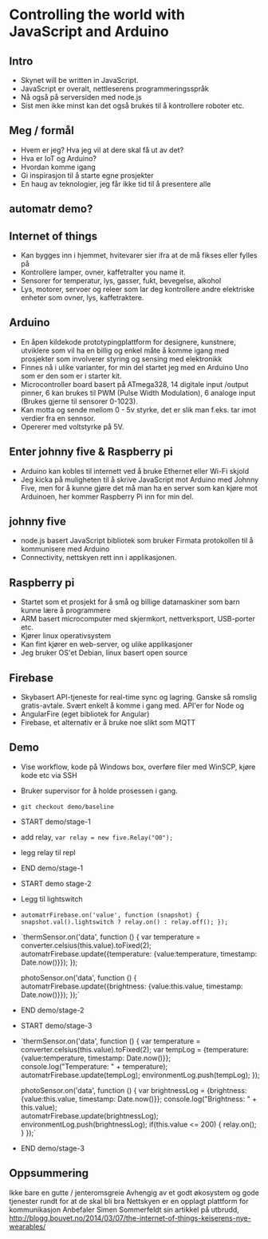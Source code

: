 Controlling the world with JavaScript and Arduino
=================================================

Intro
-----
* Skynet will be written in JavaScript. 
* JavaScript er overalt, nettleserens programmeringsspråk
* Nå også på serversiden med node.js
* Sist men ikke minst kan det også brukes til å kontrollere roboter etc.

Meg / formål
------------
* Hvem er jeg? Hva jeg vil at dere skal få ut av det?
* Hva er IoT og Arduino?
* Hvordan komme igang
* Gi inspirasjon til å starte egne prosjekter
* En haug av teknologier, jeg får ikke tid til å presentere alle

automatr demo?
--------------

Internet of things
------------------
* Kan bygges inn i hjemmet, hvitevarer sier ifra at de må fikses eller fylles på
* Kontrollere lamper, ovner, kaffetralter you name it.
* Sensorer for temperatur, lys, gasser, fukt, bevegelse, alkohol
* Lys, motorer, servoer og releer som lar deg kontrollere andre elektriske enheter som ovner, lys, kaffetraktere.

Arduino
-------
* En åpen kildekode prototypingplattform for designere, kunstnere, utviklere som vil ha en billig og enkel måte å komme igang med prosjekter som involverer styring og sensing med elektronikk
* Finnes nå i ulike varianter, for min del startet jeg med en Arduino Uno som er den som er i starter kit. 
* Microcontroller board basert på ATmega328, 14 digitale input /output pinner, 6 kan brukes til PWM (Pulse Width Modulation), 6 analoge input (Brukes gjerne til sensorer 0-1023).
* Kan motta og sende mellom 0 - 5v styrke, det er slik man f.eks. tar imot verdier fra en sennsor.
* Opererer med voltstyrke på 5V.

Enter johnny five & Raspberry pi
--------------------------------
* Arduino kan kobles til internett ved å bruke Ethernet eller Wi-Fi skjold
* Jeg kicka på muligheten til å skrive JavaScript mot Arduino med Johnny Five, men for å kunne gjøre det må man ha en server som kan kjøre mot Arduinoen, her kommer Raspberry Pi inn for min del.

johnny five
-----------
* node.js basert JavaScript bibliotek som bruker Firmata protokollen til å kommunisere med Arduino
* Connectivity, nettskyen rett inn i applikasjonen. 

Raspberry pi
------------
* Startet som et prosjekt for å små og billige datamaskiner som barn kunne lære å programmere
* ARM basert microcomputer med skjermkort, nettverksport, USB-porter etc.
* Kjører linux operativsystem
* Kan fint kjører en web-server, og ulike applikasjoner
* Jeg bruker OS'et Debian, linux basert open source

Firebase
--------
* Skybasert API-tjeneste for real-time sync og lagring. Ganske så romslig gratis-avtale. Svært enkelt å komme i gang med. API'er for Node og 
* AngularFire (eget bibliotek for Angular)
* Firebase, et alternativ er å bruke noe slikt som MQTT

Demo
----
* Vise workflow, kode på Windows box, overføre filer med WinSCP, kjøre kode etc via SSH
* Bruker supervisor for å holde prosessen i gang.
* `git checkout demo/baseline`
* START demo/stage-1
* add relay, `var relay = new five.Relay("O0");`
* legg relay til repl
* END demo/stage-1
* START demo stage-2
* Legg til lightswitch
* `automatrFirebase.on('value', function (snapshot) {
      snapshot.val().lightswitch ? relay.on() : relay.off();
  });`
* `thermSensor.on('data', function () {
    var temperature = converter.celsius(this.value).toFixed(2);
    automatrFirebase.update({temperature: {value:temperature, timestamp: Date.now()}});
  });

  photoSensor.on('data', function () {
    automatrFirebase.update({brightness: {value:this.value, timestamp: Date.now()}});
  });`
* END demo/stage-2
* START demo/stage-3
* `thermSensor.on('data', function () {
    var temperature = converter.celsius(this.value).toFixed(2);
    var tempLog = {temperature: {value:temperature, timestamp: Date.now()}};
    console.log("Temperature: " + temperature);
    automatrFirebase.update(tempLog);
    environmentLog.push(tempLog);
  });

  photoSensor.on('data', function () {
    var brightnessLog = {brightness: {value:this.value, timestamp: Date.now()}};
    console.log("Brightness: " + this.value);    
    automatrFirebase.update(brightnessLog);
    environmentLog.push(brightnessLog);
    if(this.value <= 200) {
      relay.on();
    }
  });`
* END demo/stage-3

Oppsummering
------------
Ikke bare en gutte / jenteromsgreie
Avhengig av et godt økosystem og gode tjenester rundt for at de skal bli bra
Nettskyen er en opplagt plattform for kommunikasjon
Anbefaler Simen Sommerfeldt sin artikkel på utbrudd, http://blogg.bouvet.no/2014/03/07/the-internet-of-things-keiserens-nye-wearables/